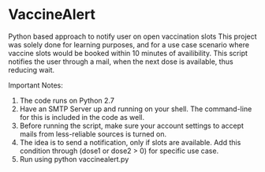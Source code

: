 # VaccineAlert
Python based approach to notify user on open vaccination slots
This project was solely done for learning purposes, and for a use case scenario where vaccine slots would be booked within 10 minutes of availibility. This script
notifies the user through a mail, when the next dose is available, thus reducing wait.

Important Notes:

1. The code runs on Python 2.7
2. Have an SMTP Server up and running on your shell. The command-line for this is included in the code as well.
3. Before running the script, make sure your account settings to accept mails from less-reliable sources is turned on.
4. The idea is to send a notification, only if slots are available. Add this condition through (dose1 or dose2 > 0) for specific use case.
5. Run using python vaccinealert.py
